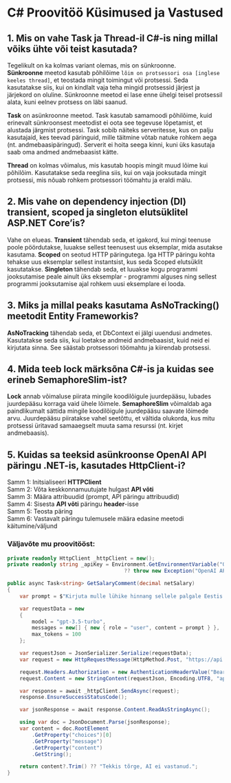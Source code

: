 # C# Proovitöö Küsimused ja Vastused

## 1. Mis on vahe Task ja Thread-il C#-is ning millal võiks ühte või teist kasutada?

Tegelikult on ka kolmas variant olemas, mis on sünkroonne.  
**Sünkroonne** meetod kasutab põhilõime `lõim on protsessori osa [inglese keeles thread]`, et teostada mingit toimingut või protsessi. Seda kasutatakse siis, kui on kindlalt vaja teha mingid protsessid järjest ja järjekord on oluline. Sünkroonne meetod ei lase enne ühelgi teisel protsessil alata, kuni eelnev protsess on läbi saanud. 

**Task** on asünkroonne meetod. Task kasutab samamoodi põhilõime, kuid erinevalt sünkroonsest meetodist ei oota see tegevuse lõpetamist, et alustada järgmist protsessi. Task sobib näiteks serveritesse, kus on palju kasutajaid, kes teevad päringuid, mille täitmine võtab natuke rohkem aega (nt. andmebaasipäringud). Serverit ei hoita seega kinni, kuni üks kasutaja saab oma andmed andmebaasist kätte.

**Thread** on kolmas võimalus, mis kasutab hoopis mingit muud lõime kui põhilõim. Kasutatakse seda reeglina siis, kui on vaja jooksutada mingit protsessi, mis nõuab rohkem protsessori töömahtu ja eraldi mälu.

## 2. Mis vahe on dependency injection (DI) transient, scoped ja singleton elutsüklitel ASP.NET Core’is?

Vahe on elueas. **Transient** tähendab seda, et igakord, kui mingi teenuse poole pöördutakse, luuakse sellest teenusest uus eksemplar, mida asutakse kasutama. **Scoped** on seotud HTTP päringutega. Iga HTTP päringu kohta tehakse uus eksemplar sellest instantsist, kus seda Scoped elutsüklit kasutatakse. **Singleton** tähendab seda, et luuakse kogu programmi jooksutamise peale ainult üks eksemplar - programmi alguses ning sellest programmi jooksutamise ajal rohkem uusi eksemplare ei looda.

## 3. Miks ja millal peaks kasutama AsNoTracking() meetodit Entity Frameworkis?

**AsNoTracking** tähendab seda, et DbContext ei jälgi uuendusi andmetes. Kasutatakse seda siis, kui loetakse andmeid andmebaasist, kuid neid ei kirjutata sinna. See säästab protsessori töömahtu ja kiirendab protsessi.

## 4. Mida teeb lock märksõna C#-is ja kuidas see erineb SemaphoreSlim-ist?

**Lock** annab võimaluse piirata mingile koodilõigule juurdepääsu, lubades juurdepääsu korraga vaid ühele lõimele. **SemaphoreSlim** võimaldab aga paindlikumalt sättida mingile koodilõigule juurdepääsu saavate lõimede arvu. Juurdepääsu piiratakse vahel seetõttu, et vältida olukorda, kus mitu protsessi üritavad samaaegselt muuta sama resurssi (nt. kirjet andmebaasis).

## 5. Kuidas sa teeksid asünkroonse OpenAI API päringu .NET-is, kasutades HttpClient-i?

Samm 1: Initsialiseeri **HTTPClient**  
Samm 2: Võta keskkonnamuutujate hulgast **API võti**  
Samm 3: Määra attribuudid (prompt, API päringu attribuudid)  
Samm 4: Sisesta **API võti** päringu **header**-isse  
Samm 5: Teosta päring  
Samm 6: Vastavalt päringu tulemusele määra edasine meetodi käitumine/väljund

### Väljavõte mu proovitööst:

```csharp
private readonly HttpClient _httpClient = new();
private readonly string _apiKey = Environment.GetEnvironmentVariable("OPENAI_API_KEY") 
                                      ?? throw new Exception("OpenAI API Key is missing");

public async Task<string> GetSalaryComment(decimal netSalary)
{
    var prompt = $"Kirjuta mulle lühike hinnang sellele palgale Eestis: {netSalary} eurot netopalka kuus.";

    var requestData = new
    {
        model = "gpt-3.5-turbo",
        messages = new[] { new { role = "user", content = prompt } },
        max_tokens = 100
    };

    var requestJson = JsonSerializer.Serialize(requestData);
    var request = new HttpRequestMessage(HttpMethod.Post, "https://api.openai.com/v1/chat/completions");

    request.Headers.Authorization = new AuthenticationHeaderValue("Bearer", _apiKey);
    request.Content = new StringContent(requestJson, Encoding.UTF8, "application/json");

    var response = await _httpClient.SendAsync(request);
    response.EnsureSuccessStatusCode();

    var jsonResponse = await response.Content.ReadAsStringAsync();

    using var doc = JsonDocument.Parse(jsonResponse);
    var content = doc.RootElement
        .GetProperty("choices")[0]
        .GetProperty("message")
        .GetProperty("content")
        .GetString();

    return content?.Trim() ?? "Tekkis tõrge, AI ei vastanud.";
}
```
